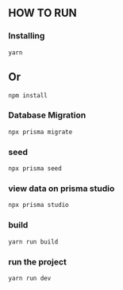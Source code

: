 ## HOW TO RUN ##
### Installing
```
yarn

```
## Or

```
npm install
```

### Database Migration
```
npx prisma migrate
```

### seed
```
npx prisma seed
```

### view data on prisma studio
```
npx prisma studio
```
### build
```
yarn run build
```

### run the project
```
yarn run dev
```
